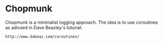 Chopmunk
========


Chopmunk is a minimalist logging approach. The idea is to use coroutines as
adivsed in Dave Beazley's tutorial:

    http://www.dabeaz.com/coroutines/



